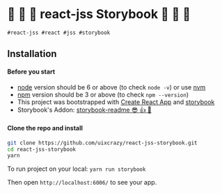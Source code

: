 # 🐾 	🐾 	🐾  react-jss Storybook 🐾 	🐾 	🐾

```#react-jss #react #jss #storybook```

## Installation

#### Before you start

* [node](https://nodejs.org/) version should be 6 or above (to check `node -v`) or use [nvm](https://github.com/creationix/nvm)
* [npm](https://www.npmjs.com/) version should be 3 or above (to check `npm --version`)
* This project was bootstrapped with [Create React App](https://github.com/facebook/create-react-app) and [storybook](https://storybook.js.org/)
* Storybook's Addon: [storybook-readme 😎 👍 💯](https://github.com/tuchk4/storybook-readme)

#### Clone the repo and install

```sh
git clone https://github.com/uixcrazy/react-jss-storybook.git
cd react-jss-storybook
yarn
```

To run project on your local: ```yarn run storybook```

Then open ```http://localhost:6006/``` to see your app.
